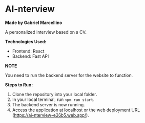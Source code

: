 # AI-nterview

**Made by Gabriel Marcellino**

A personalized interview based on a CV.

**Technologies Used:**

* Frontend: React
* Backend: Fast API

**NOTE**

You need to run the backend server for the website to function.

**Steps to Run:**

1. Clone the repository into your local folder.
2. In your local terminal, run `npm run start`.
3. The backend server is now running.
4. Access the application at localhost or the web deployment URL (https://ai-nterview-e36b5.web.app/).
